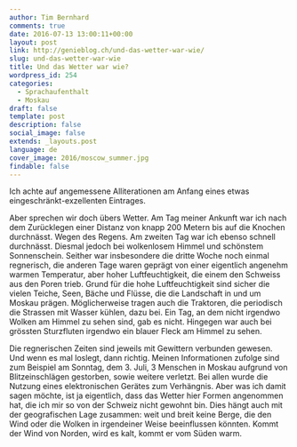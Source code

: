```yaml
---
author: Tim Bernhard
comments: true
date: 2016-07-13 13:00:11+00:00
layout: post
link: http://genieblog.ch/und-das-wetter-war-wie/
slug: und-das-wetter-war-wie
title: Und das Wetter war wie?
wordpress_id: 254
categories:
  - Sprachaufenthalt
  - Moskau
draft: false
template: post
description: false
social_image: false
extends: _layouts.post
language: de
cover_image: 2016/moscow_summer.jpg
findable: false
---
```


Ich achte auf angemessene Alliterationen am Anfang eines etwas eingeschränkt-exzellenten Eintrages. 

Aber sprechen wir doch übers Wetter.
Am Tag meiner Ankunft war ich nach dem Zurücklegen einer Distanz von knapp 200 Metern bis auf die Knochen durchnässt.
Wegen des Regens.
Am zweiten Tag war ich ebenso schnell durchnässt.
Diesmal jedoch bei wolkenlosem Himmel und schönstem Sonnenschein.
Seither war insbesondere die dritte Woche noch einmal regnerisch, die anderen Tage waren geprägt von einer eigentlich angenehm warmen Temperatur, aber hoher Luftfeuchtigkeit, die einem den Schweiss aus den Poren trieb.
Grund für die hohe Luftfeuchtigkeit sind sicher die vielen Teiche, Seen, Bäche und Flüsse, die die Landschaft in und um Moskau prägen.
Möglicherweise tragen auch die Traktoren, die periodisch die Strassen mit Wasser kühlen, dazu bei.
Ein Tag, an dem nicht irgendwo Wolken am Himmel zu sehen sind, gab es nicht.
Hingegen war auch bei grössten Sturzfluten irgendwo ein blauer Fleck am Himmel zu sehen.

Die regnerischen Zeiten sind jeweils mit Gewittern verbunden gewesen.
Und wenn es mal loslegt, dann richtig.
Meinen Informationen zufolge sind zum Beispiel am Sonntag, dem 3. Juli, 3 Menschen in Moskau aufgrund von Blitzeinschlägen gestorben, sowie weitere verletzt.
Bei allen wurde die Nutzung eines elektronischen Gerätes zum Verhängnis.
Aber was ich damit sagen möchte, ist ja eigentlich, dass das Wetter hier Formen angenommen hat, die ich mir so von der Schweiz nicht gewohnt bin.
Dies hängt auch mit der geografischen Lage zusammen: weit und breit keine Berge, die den Wind oder die Wolken in irgendeiner Weise beeinflussen könnten.
Kommt der Wind von Norden, wird es kalt, kommt er vom Süden warm.
